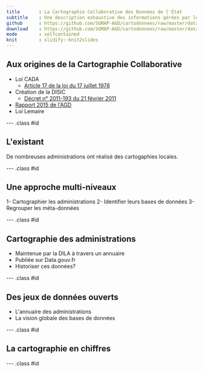 ```yaml
---
title       : La Cartographie Collaborative des Données de l'État
subtitle    : Une description exhaustive des informations gérées par les administrations
github      : https://github.com/SGMAP-AGD/cartodonnees/raw/master/data/bases.json
download    : https://github.com/SGMAP-AGD/cartodonnees/raw/master/data/bases.json
mode        : selfcontained
knit        : slidify::knit2slides
---
```


## Aux origines de la Cartographie Collaborative

- Loi CADA
  - [Article 17 de la loi du 17 juillet 1978](https://www.legifrance.gouv.fr/affichTexteArticle.do;jsessionid=F09B26FA2AAC7B05C76D68DD26A8C1FA.tpdila07v_2?idArticle=LEGIARTI000031726597&cidTexte=LEGITEXT000006068643&dateTexte=20160225)
- Création de la DISIC
  - [Décret n° 2011-193 du 21 février 2011](https://www.legifrance.gouv.fr/affichTexte.do?cidTexte=JORFTEXT000023619023&dateTexte=&categorieLien=id) 
- [Rapport 2015 de l'AGD](http://www.gouvernement.fr/sites/default/files/liseuse/6252/master/index.htm)
- Loi Lemaire

--- .class #id

## L'existant

De nombreuses administrations ont réalisé des cartogaphies locales.

--- .class #id 

## Une approche multi-niveaux

1- Cartographier les administrations
2- Identifier leurs bases de données
3- Regrouper les méta-données

--- .class #id 

## Cartographie des administrations

- Maintenue par la DILA à travers un annuaire
- Publiée sur Data.gouv.fr
- Historiser ces données?

--- .class #id 

## Des jeux de données ouverts

- L'annuaire des administrations
- La vision globale des bases de données

--- .class #id 

## La cartographie en chiffres

--- .class #id 





